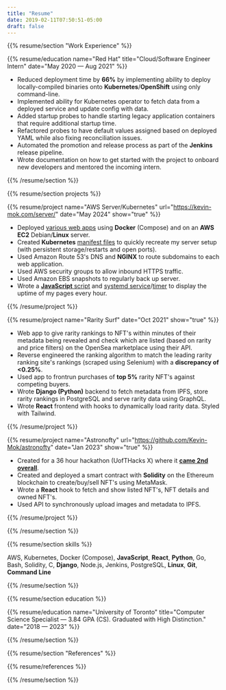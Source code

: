 ```yaml
---
title: "Resume"
date: 2019-02-11T07:50:51-05:00
draft: false
---
```

{{% resume/section "Work Experience" %}}<!--- {{{ -->

{{% resume/education name="Red Hat" 
title="Cloud/Software Engineer Intern" date="May 2020 — Aug 2021" %}}
- Reduced deployment time by **66%** by implementing ability to 
  deploy locally-compiled binaries onto **Kubernetes**/**OpenShift**
  using only command-line. 
- Implemented ability for Kubernetes operator to fetch data 
  from a deployed service and update config with data.
- Added startup probes to handle starting legacy application containers that require additional startup time.
- Refactored probes to have default values assigned based on 
  deployed YAML while also fixing reconciliation issues.
- Automated the promotion and release process 
  as part of the **Jenkins** release pipeline.
- Wrote documentation on how to get started with the project to onboard new 
  developers and mentored the incoming intern.

{{% /resume/section %}}<!--- }}} -->

{{% resume/section projects %}}<!--- {{{ -->

<!--- AWS {{{ -->

{{% resume/project name="AWS Server/Kubernetes"
url="https://kevin-mok.com/server/" date="May 2024" show="true" %}}

- Deployed [various web apps](https://kevin-mok.com/server/) using **Docker** (Compose) and on an 
  **AWS EC2** Debian/**Linux** server.
- Created **Kubernetes** [manifest files](https://github.com/Kevin-Mok) to quickly recreate my server setup 
  (with persistent storage/restarts and open ports).
- Used Amazon Route 53's DNS and **NGINX** to route 
  subdomains to each web application.
- Used AWS security groups to allow inbound HTTPS traffic.
- Used Amazon EBS snapshots to regularly back up server.
- Wrote a [**JavaScript** script][server script] and [systemd service][systemd service]/[timer]
  to display the uptime of my pages every hour.

[server script]: https://git.kevin-mok.com/Kevin-Mok/server-pages/src/branch/master/server-status.js
[systemd service]: https://git.kevin-mok.com/Kevin-Mok/server-pages/src/branch/master/server-pages.service
[timer]: https://git.kevin-mok.com/Kevin-Mok/server-pages/src/branch/master/server-pages.timer

{{% /resume/project %}}

<!--- AWS }}} -->

<!--- Rarity Surf {{{ -->

{{% resume/project name="Rarity Surf" 
date="Oct 2021" show="true" %}}

- Web app to give rarity rankings to NFT's within minutes of their metadata being revealed and check which are listed (based on rarity and price filters) on the OpenSea marketplace using their API.
- Reverse engineered the ranking algorithm to match the 
  leading rarity ranking site's rankings (scraped using 
  Selenium) with a **discrepancy of <0.25%**. 
- Used app to frontrun purchases of **top 5%** rarity NFT's 
  against competing buyers.
- Wrote **Django (Python)** backend to fetch metadata from IPFS, store rarity rankings in PostgreSQL and serve rarity data using GraphQL.
- Wrote **React** frontend with hooks to dynamically load rarity data. Styled with Tailwind.

{{% /resume/project %}}

<!--- Rarity Surf }}} -->

<!--- Astronofty {{{ -->

{{% resume/project name="Astronofty" 
url="https://github.com/Kevin-Mok/astronofty" date="Jan 2023" 
show="true" %}}

- Created for a 36 hour hackathon (UofTHacks X) where it [**came 2nd overall**](https://devpost.com/software/astronofty).
- Created and deployed a smart contract with **Solidity** on 
  the Ethereum blockchain to create/buy/sell NFT's 
  using MetaMask.
- Wrote a **React** hook to fetch and show listed NFT's, NFT details and owned NFT's.
- Used API to synchronously upload images and metadata to IPFS.

{{% /resume/project %}}

<!--- Astronofty }}} -->

{{% /resume/section %}}<!--- }}} -->

{{% resume/section skills %}}<!--- {{{ -->

AWS, Kubernetes, Docker (Compose), **JavaScript**, **React**, **Python**, Go, Bash, Solidity, C, **Django**, Node.js, Jenkins, PostgreSQL, **Linux**, **Git**, **Command Line**

{{% /resume/section %}}<!--- }}} -->

{{% resume/section education %}}<!--- {{{ -->

{{% resume/education name="University of Toronto"
title="Computer Science Specialist — 3.84 GPA (CS). Graduated with High Distinction." date="2018 — 2023" %}}

{{% /resume/section %}}<!--- }}} -->

{{% resume/section "References" %}}<!--- {{{ -->

{{% resume/references %}}

{{% /resume/section %}}<!--- }}} -->

<!-- vim: fdm=marker -->
